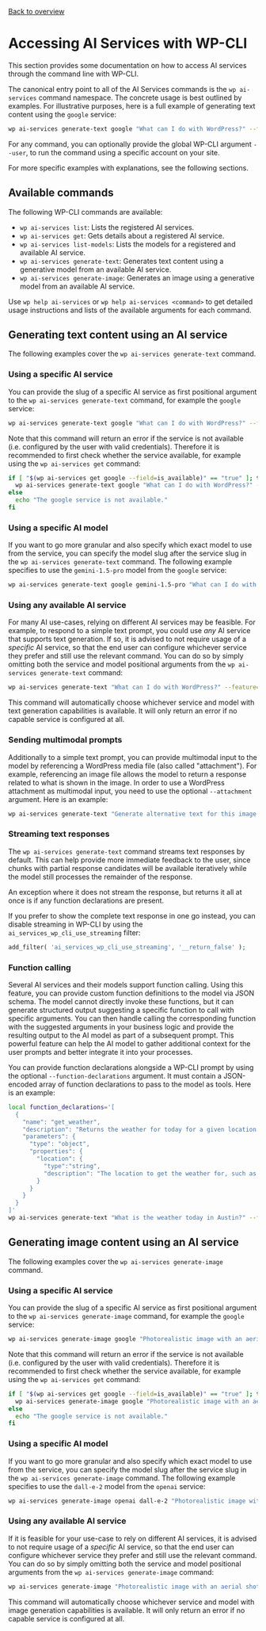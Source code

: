 [Back to overview](./README.md)

# Accessing AI Services with WP-CLI

This section provides some documentation on how to access AI services through the command line with WP-CLI.

The canonical entry point to all of the AI Services commands is the `wp ai-services` command namespace. The concrete usage is best outlined by examples. For illustrative purposes, here is a full example of generating text content using the `google` service:

```bash
wp ai-services generate-text google "What can I do with WordPress?" --feature=my-test-feature
```

For any command, you can optionally provide the global WP-CLI argument `--user`, to run the command using a specific account on your site.

For more specific examples with explanations, see the following sections.

## Available commands

The following WP-CLI commands are available:

* `wp ai-services list`: Lists the registered AI services.
* `wp ai-services get`: Gets details about a registered AI service.
* `wp ai-services list-models`: Lists the models for a registered and available AI service.
* `wp ai-services generate-text`: Generates text content using a generative model from an available AI service.
* `wp ai-services generate-image`: Generates an image using a generative model from an available AI service.

Use `wp help ai-services` or `wp help ai-services <command>` to get detailed usage instructions and lists of the available arguments for each command.

## Generating text content using an AI service

The following examples cover the `wp ai-services generate-text` command.

### Using a specific AI service

You can provide the slug of a specific AI service as first positional argument to the `wp ai-services generate-text` command, for example the `google` service:

```bash
wp ai-services generate-text google "What can I do with WordPress?" --feature=my-test-feature
```

Note that this command will return an error if the service is not available (i.e. configured by the user with valid credentials). Therefore it is recommended to first check whether the service available, for example using the `wp ai-services get` command:

```bash
if [ "$(wp ai-services get google --field=is_available)" == "true" ]; then
  wp ai-services generate-text google "What can I do with WordPress?" --feature=my-test-feature
else
  echo "The google service is not available."
fi
```

### Using a specific AI model

If you want to go more granular and also specify which exact model to use from the service, you can specify the model slug after the service slug in the `wp ai-services generate-text` command. The following example specifies to use the `gemini-1.5-pro` model from the `google` service:

```bash
wp ai-services generate-text google gemini-1.5-pro "What can I do with WordPress?" --feature=my-test-feature
```

### Using any available AI service

For many AI use-cases, relying on different AI services may be feasible. For example, to respond to a simple text prompt, you could use _any_ AI service that supports text generation. If so, it is advised to not require usage of a _specific_ AI service, so that the end user can configure whichever service they prefer and still use the relevant command. You can do so by simply omitting both the service and model positional arguments from the `wp ai-services generate-text` command:

```bash
wp ai-services generate-text "What can I do with WordPress?" --feature=my-test-feature
```

This command will automatically choose whichever service and model with text generation capabilities is available. It will only return an error if no capable service is configured at all.

### Sending multimodal prompts

Additionally to a simple text prompt, you can provide multimodal input to the model by referencing a WordPress media file (also called "attachment"). For example, referencing an image file allows the model to return a response related to what is shown in the image. In order to use a WordPress attachment as multimodal input, you need to use the optional `--attachment` argument. Here is an example:

```bash
wp ai-services generate-text "Generate alternative text for this image." --feature=alt-text-generator --attachment-id=123
```

### Streaming text responses

The `wp ai-services generate-text` command streams text responses by default. This can help provide more immediate feedback to the user, since chunks with partial response candidates will be available iteratively while the model still processes the remainder of the response.

An exception where it does not stream the response, but returns it all at once is if any function declarations are present.

If you prefer to show the complete text response in one go instead, you can disable streaming in WP-CLI by using the `ai_services_wp_cli_use_streaming` filter:

```php
add_filter( 'ai_services_wp_cli_use_streaming', '__return_false' );
```

### Function calling

Several AI services and their models support function calling. Using this feature, you can provide custom function definitions to the model via JSON schema. The model cannot directly invoke these functions, but it can generate structured output suggesting a specific function to call with specific arguments. You can then handle calling the corresponding function with the suggested arguments in your business logic and provide the resulting output to the AI model as part of a subsequent prompt. This powerful feature can help the AI model to gather additional context for the user prompts and better integrate it into your processes.

You can provide function declarations alongside a WP-CLI prompt by using the optional `--function-declarations` argument. It must contain a JSON-encoded array of function declarations to pass to the model as tools. Here is an example:

```bash
local function_declarations='[
  {
    "name": "get_weather",
    "description": "Returns the weather for today for a given location.",
    "parameters": {
      "type": "object",
      "properties": {
        "location": {
          "type":"string",
          "description": "The location to get the weather for, such as a city or region."
        }
      }
    }
  }
]'
wp ai-services generate-text "What is the weather today in Austin?" --feature=weather-info --function-declarations="$function_declarations"
```

## Generating image content using an AI service

The following examples cover the `wp ai-services generate-image` command.

### Using a specific AI service

You can provide the slug of a specific AI service as first positional argument to the `wp ai-services generate-image` command, for example the `google` service:

```bash
wp ai-services generate-image google "Photorealistic image with an aerial shot of a Cavalier King Charles Spaniel tanning himself at an oasis in a desert." --feature=my-test-feature
```

Note that this command will return an error if the service is not available (i.e. configured by the user with valid credentials). Therefore it is recommended to first check whether the service available, for example using the `wp ai-services get` command:

```bash
if [ "$(wp ai-services get google --field=is_available)" == "true" ]; then
  wp ai-services generate-image google "Photorealistic image with an aerial shot of a Cavalier King Charles Spaniel tanning himself at an oasis in a desert." --feature=my-test-feature
else
  echo "The google service is not available."
fi
```

### Using a specific AI model

If you want to go more granular and also specify which exact model to use from the service, you can specify the model slug after the service slug in the `wp ai-services generate-image` command. The following example specifies to use the `dall-e-2` model from the `openai` service:

```bash
wp ai-services generate-image openai dall-e-2 "Photorealistic image with an aerial shot of a Cavalier King Charles Spaniel tanning himself at an oasis in a desert." --feature=my-test-feature
```

### Using any available AI service

If it is feasible for your use-case to rely on different AI services, it is advised to not require usage of a _specific_ AI service, so that the end user can configure whichever service they prefer and still use the relevant command. You can do so by simply omitting both the service and model positional arguments from the `wp ai-services generate-image` command:

```bash
wp ai-services generate-image "Photorealistic image with an aerial shot of a Cavalier King Charles Spaniel tanning himself at an oasis in a desert." --feature=my-test-feature
```

This command will automatically choose whichever service and model with image generation capabilities is available. It will only return an error if no capable service is configured at all.
